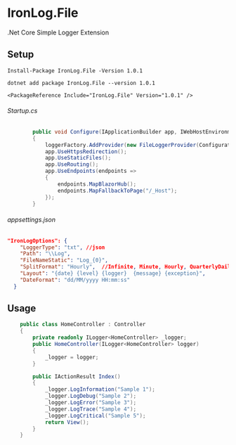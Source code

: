 # IronLog.File

.Net Core Simple Logger Extension

## Setup

`Install-Package IronLog.File -Version 1.0.1`

`dotnet add package IronLog.File --version 1.0.1`

`<PackageReference Include="IronLog.File" Version="1.0.1" />`

######  Startup.cs 
```csharp
		public void Configure(IApplicationBuilder app, IWebHostEnvironment env, ILoggerFactory loggerFactory)
		{ 
			loggerFactory.AddProvider(new FileLoggerProvider(Configuration)); 
			app.UseHttpsRedirection();
			app.UseStaticFiles(); 
			app.UseRouting(); 
			app.UseEndpoints(endpoints =>
			{
				endpoints.MapBlazorHub();
				endpoints.MapFallbackToPage("/_Host");
			});
		}
```
######  appsettings.json
```json
"IronLogOptions": {
    "LoggerType": "txt", //json 
    "Path": "\\Log",
    "FileNameStatic": "Log_{0}",
    "SplitFormat": "Hourly",  //Infinite, Minute, Hourly, QuarterlyDaily, HalfDay, Daily, Weekly, Monthly
    "Layout": "{date} {level} {logger}  {message} {exception}",
    "DateFormat": "dd/MM/yyyy HH:mm:ss" 
  }
```


## Usage
```csharp
    public class HomeController : Controller
    {
        private readonly ILogger<HomeController> _logger; 
        public HomeController(ILogger<HomeController> logger)
        {
            _logger = logger;
        }

        public IActionResult Index()
        {
            _logger.LogInformation("Sample 1");
            _logger.LogDebug("Sample 2");
            _logger.LogError("Sample 3");
            _logger.LogTrace("Sample 4");
            _logger.LogCritical("Sample 5");
            return View();
        } 
    }
```

